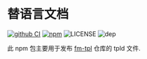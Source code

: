 # 替语言文档

[![github CI](https://github.com/fm-elpac/fm-tpl/actions/workflows/ci.yml/badge.svg)](https://github.com/fm-elpac/fm-tpl/tree/main/npm/doc)
[![npm](https://flat.badgen.net/npm/v/@tpl-ol/doc)](https://www.npmjs.com/package/@tpl-ol/doc)
![LICENSE](https://flat.badgen.net/npm/license/@tpl-ol/doc)
![dep](https://flat.badgen.net/npm/dependents/@tpl-ol/doc)

此 npm 包主要用于发布 [fm-tpl](https://github.com/fm-elpac/fm-tpl/) 仓库的 tpld 文件.
